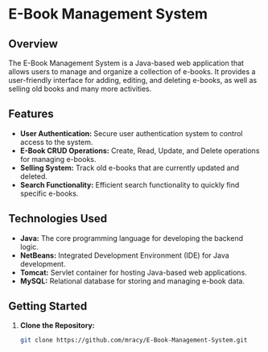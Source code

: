 # E-Book Management System

## Overview

The E-Book Management System is a Java-based web application that allows users to manage and organize a collection of e-books. It provides a user-friendly interface for adding, editing, and deleting e-books, as well as selling old books and many more activities.

## Features

- **User Authentication:** Secure user authentication system to control access to the system.
- **E-Book CRUD Operations:** Create, Read, Update, and Delete operations for managing e-books.
- **Selling System:** Track old e-books that are currently updated and deleted.
- **Search Functionality:** Efficient search functionality to quickly find specific e-books.


## Technologies Used

- **Java:** The core programming language for developing the backend logic.
- **NetBeans:** Integrated Development Environment (IDE) for Java development.
- **Tomcat:** Servlet container for hosting Java-based web applications.
- **MySQL:** Relational database for storing and managing e-book data.

## Getting Started

1. **Clone the Repository:**
   ```bash
   git clone https://github.com/mracy/E-Book-Management-System.git
